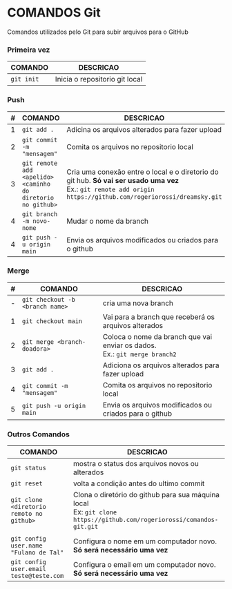 # COMANDOS Git
Comandos utilizados pelo Git para subir arquivos para o GitHub


### Primeira vez
| COMANDO | DESCRICAO |
| --- | --- |
| `git init` | Inicia o repositorio git local |

### Push

| # | COMANDO | DESCRICAO |
| --- | --- | --- |
| 1 | `git add .` | Adicina os arquivos alterados para fazer upload |
| 2 | `git commit -m "mensagem"` | Comita os arquivos no repositorio local |
| 3 | `git remote add <apelido> <caminho do diretorio no github>` | Cria uma conexão entre o local e o diretorio do git hub. **Só vai ser usado uma vez** <br/>Ex.: `git remote add origin https://github.com/rogeriorossi/dreamsky.git`|
| 4 | `git branch -m novo-nome` | Mudar o nome da branch |
| 4 | `git push -u origin main` | Envia os arquivos modificados ou criados para o github |

### Merge
| # | COMANDO | DESCRICAO |
| --- | --- | --- |
| - | `git checkout -b <branch name>` | cria uma nova branch |
| 1 | `git checkout main` | Vai para a branch que receberá os arquivos alterados |
| 2 | `git merge <branch-doadora>` | Coloca o nome da branch que vai enviar os dados. <br/>Ex.: `git merge branch2` |
| 3 | `git add .` | Adiciona os arquivos alterados para fazer upload |
| 4 | `git commit -m "mensagem"` | Comita os arquivos no repositorio local |
| 5 | `git push -u origin main` | Envia os arquivos modificados ou criados para o github |

### Outros Comandos

| COMANDO | DESCRICAO |
| --- | --- |
| `git status` | mostra o status dos arquivos novos ou alterados |
| `git reset` | volta a condição antes do ultimo commit |
| `git clone <diretorio remoto no github>` | Clona o diretório do github para sua máquina local <br/>Ex: `git clone https://github.com/rogeriorossi/comandos-git.git` |
| | |
| `git config user.name "Fulano de Tal"` | Configura o nome em um computador novo. **Só será necessário uma vez** |
| `git config user.email teste@teste.com` | Configura o email em um computador novo. **Só será necessário uma vez**  |
